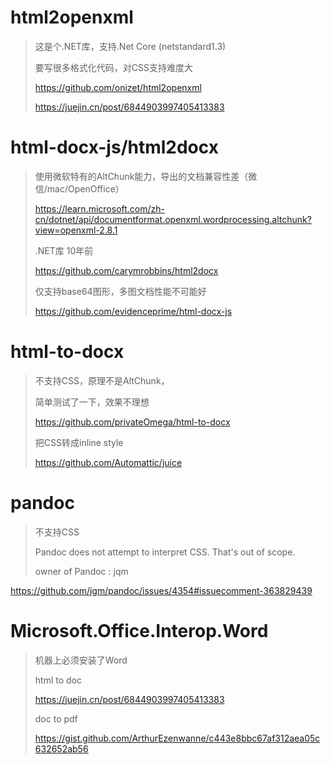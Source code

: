 # html2openxml

> 这是个.NET库，支持.Net Core (netstandard1.3)
> 
> 要写很多格式化代码，对CSS支持难度大
>
> https://github.com/onizet/html2openxml
> 
> https://juejin.cn/post/6844903997405413383

# html-docx-js/html2docx

> 使用微软特有的AltChunk能力，导出的文档兼容性差（微信/mac/OpenOffice）
> 
> https://learn.microsoft.com/zh-cn/dotnet/api/documentformat.openxml.wordprocessing.altchunk?view=openxml-2.8.1
>
> .NET库 10年前
>
> https://github.com/carymrobbins/html2docx
> 
> 仅支持base64图形，多图文档性能不可能好
> 
> https://github.com/evidenceprime/html-docx-js
>

# html-to-docx
> 
> 不支持CSS，原理不是AltChunk，
>
> 简单测试了一下，效果不理想
> 
> https://github.com/privateOmega/html-to-docx
>
> 把CSS转成inline style
> 
> https://github.com/Automattic/juice



# pandoc

> 不支持CSS
> 
> Pandoc does not attempt to interpret CSS. That's out of scope.
> 
> owner of Pandoc : jqm

https://github.com/jgm/pandoc/issues/4354#issuecomment-363829439


# Microsoft.Office.Interop.Word

> 机器上必须安装了Word
> 
> html to doc
> 
> https://juejin.cn/post/6844903997405413383
> 
> doc to pdf
> 
> https://gist.github.com/ArthurEzenwanne/c443e8bbc67af312aea05c632652ab56

